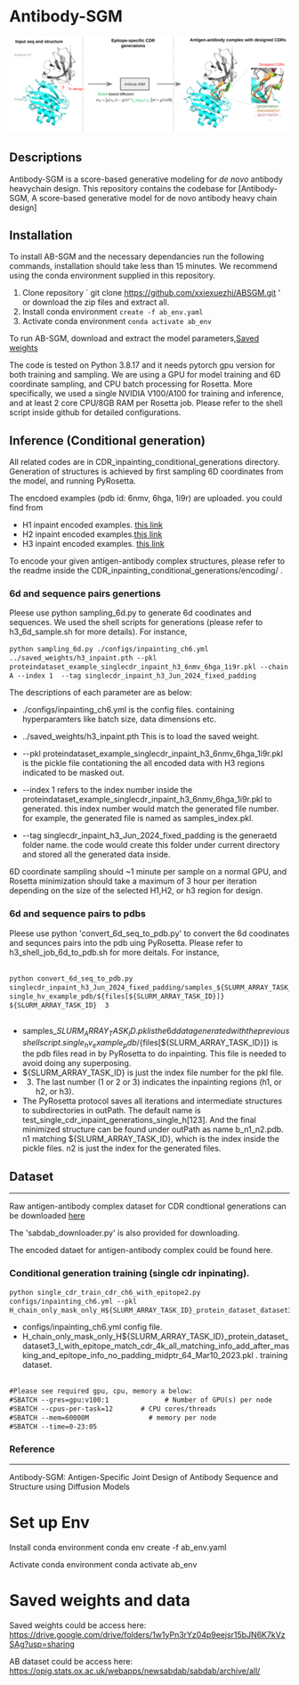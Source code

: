 # Antibody-SGM

![Antibody-SGM schematic](/banner_toc.png)



## Descriptions

Antibody-SGM is a score-based generative modeling for *de novo* antibody heavychain design. This repository contains the codebase for [Antibody-SGM, A score-based generative model for de novo antibody heavy chain design]


## Installation

To install AB-SGM and the necessary dependancies run the following commands, installation should take less than 15 minutes. We recommend using the conda environment supplied in this repository.

1. Clone repository ` git clone https://github.com/xxiexuezhi/ABSGM.git ' or download the zip files and extract all.
2. Install conda environment `create -f ab_env.yaml`
3. Activate conda environment `conda activate ab_env`
   
To run AB-SGM, download and extract the model parameters,[Saved weights](https://drive.google.com/drive/folders/1w1yPn3rYz04p9eejsr15bJN6K7kVzSAg?usp=sharing)

The code is tested on Python 3.8.17 and it needs pytorch gpu version for both training and sampling. We are using a GPU for model training and 6D coordinate sampling, and CPU batch processing for Rosetta. More specifically, we used a single NVIDIA V100/A100 for training and inference, and at least 2 core CPU/8GB RAM per Rosetta job. Please refer to the shell script inside github for detailed configurations.



## Inference (Conditional generation)

All related codes are in CDR_inpainting_conditional_generations directory. Generation of structures is achieved by first sampling 6D coordinates from the model, and running PyRosetta. 




The encdoed examples (pdb id: 6nmv, 6hga, 1i9r) are uploaded. you could find from 

* H1 inpaint encoded examples. [this link](https://drive.google.com/file/d/1CrvTYp0YYwrstxpf-yIi3dwyE3Ff-3pd/view?usp=sharing)
* H2 inpaint encoded examples.[this link](https://drive.google.com/file/d/1yI8h2cghVjszUH3E5YU8mEblCVtqGR9w/view?usp=sharing)
* H3 inpaint encoded examples. [this link](https://drive.google.com/file/d/120QGm0jyhFzulqILnAWIB9dA6zthHAbn/view?usp=sharing)

To encode your given antigen-antibody complex structures, please refer to the readme inside the CDR_inpainting_conditional_generations/encoding/ . 



### 6d and sequence pairs genertions

Pleese use python sampling_6d.py to generate 6d coodinates and sequences. We used the shell scripts for generations (please refer to h3_6d_sample.sh for more details). For instance,  
```
python sampling_6d.py ./configs/inpainting_ch6.yml ../saved_weights/h3_inpaint.pth --pkl proteindataset_example_singlecdr_inpaint_h3_6nmv_6hga_1i9r.pkl --chain A --index 1  --tag singlecdr_inpaint_h3_Jun_2024_fixed_padding

```
The descriptions of each parameter are as below:

  * ./configs/inpainting_ch6.yml is the config files. containing hyperparamters like batch size, data dimensions etc.
  
  * ../saved_weights/h3_inpaint.pth  This is to load the saved weight. 
  
  * --pkl proteindataset_example_singlecdr_inpaint_h3_6nmv_6hga_1i9r.pkl is the pickle file contationing the all encoded data with H3 regions indicated to be masked out. 

  * --index 1 refers to the index number inside the proteindataset_example_singlecdr_inpaint_h3_6nmv_6hga_1i9r.pkl to generated. this index number would match the generated file number. for example, the generated file is named as samples_index.pkl.

  * --tag singlecdr_inpaint_h3_Jun_2024_fixed_padding is the generaetd folder name. the code would create this folder under current directory and stored all the generated data inside.  

6D coordinate sampling should ~1 minute per sample on a normal GPU, and Rosetta minimization should take a maximum of 3 hour per iteration depending on the size of the selected H1,H2, or h3 region for design.






### 6d and sequence pairs to pdbs


 Pleese use python 'convert_6d_seq_to_pdb.py' to convert the 6d coodinates and sequnces pairs into the pdb uing PyRosetta. Please refer to h3_shell_job_6d_to_pdb.sh for more deitals. For instance, 

 
 ```

python convert_6d_seq_to_pdb.py singlecdr_inpaint_h3_Jun_2024_fixed_padding/samples_${SLURM_ARRAY_TASK_ID}.pkl single_hv_example_pdb/${files[${SLURM_ARRAY_TASK_ID}]}  ${SLURM_ARRAY_TASK_ID}  3


```


* samples_${SLURM_ARRAY_TASK_ID}.pkl is the 6d data generated with the previous shell script. 
single_hv_example_pdb/${files[${SLURM_ARRAY_TASK_ID}]} is the pdb files read in by PyRosetta to do inpainting. This file is needed to avoid doing any superposing. 
* ${SLURM_ARRAY_TASK_ID} is just the index file number for the pkl file. 
* 3. The last number (1 or 2 or 3) indicates the inpainting regions (h1, or h2, or h3).
* The PyRosetta protocol saves all iterations and intermediate structures to subdirectories in outPath. The default name is test_single_cdr_inpaint_generations_single_h[123].   And the final minimized structure can be found under outPath as name b_n1_n2.pdb. n1 matching ${SLURM_ARRAY_TASK_ID}, which is the index inside the pickle files. n2 is just the index for the generated files.  



## Dataset 
---
Raw antigen-antibody complex dataset for CDR condtional generations can be downloaded [here](https://opig.stats.ox.ac.uk/webapps/newsabdab/sabdab/archive/all/)

The 'sabdab_downloader.py' is also provided for downloading. 


The encoded dataet for antigen-antibody complex could be found here.


### Conditional generation training (single cdr inpinating).
```
python single_cdr_train_cdr_ch6_with_epitope2.py  configs/inpainting_ch6.yml --pkl H_chain_only_mask_only_H${SLURM_ARRAY_TASK_ID}_protein_dataset_dataset3_l_with_epitope_match_cdr_4k_all_matching_info_add_after_masking_and_epitope_info_no_padding_midptr_64_Mar10_2023.pkl
```

* configs/inpainting_ch6.yml   config file.
* H_chain_only_mask_only_H${SLURM_ARRAY_TASK_ID}_protein_dataset_dataset3_l_with_epitope_match_cdr_4k_all_matching_info_add_after_masking_and_epitope_info_no_padding_midptr_64_Mar10_2023.pkl . training dataset.

```

#Please see required gpu, cpu, memory a below:  
#SBATCH --gres=gpu:v100:1              # Number of GPU(s) per node  
#SBATCH --cpus-per-task=12       # CPU cores/threads  
#SBATCH --mem=60000M               # memory per node  
#SBATCH --time=0-23:05  

```



### Reference
---
Antibody-SGM: Antigen-Specific Joint Design of Antibody Sequence and Structure using Diffusion Models



# Set up Env
Install conda environment conda env create -f ab_env.yaml

Activate conda environment conda activate ab_env

# Saved weights and data
Saved weights could be access here: https://drive.google.com/drive/folders/1w1yPn3rYz04p9eejsr15bJN6K7kVzSAg?usp=sharing

AB dataset could be access here: https://opig.stats.ox.ac.uk/webapps/newsabdab/sabdab/archive/all/

